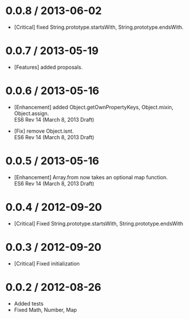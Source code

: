 # 0.0.8 / 2013-06-02
* [Critical] fixed String.prototype.startsWith, String.prototype.endsWith. <br />

# 0.0.7 / 2013-05-19
* [Features] added proposals. <br />

# 0.0.6 / 2013-05-16
* [Enhancement] added Object.getOwnPropertyKeys, Object.mixin, Object.assign. <br />
ES6 Rev 14 (March 8, 2013 Draft)

* [Fix] remove Object.isnt. <br />
ES6 Rev 14 (March 8, 2013 Draft)

# 0.0.5 / 2013-05-16
* [Enhancement] Array.from now takes an optional map function. <br />
ES6 Rev 14 (March 8, 2013 Draft)

# 0.0.4 / 2012-09-20
* [Critical] Fixed String.prototype.startsWith, String.prototype.endsWith

# 0.0.3 / 2012-09-20
* [Critical] Fixed initialization

# 0.0.2 / 2012-08-26
* Added tests
* Fixed Math, Number, Map
